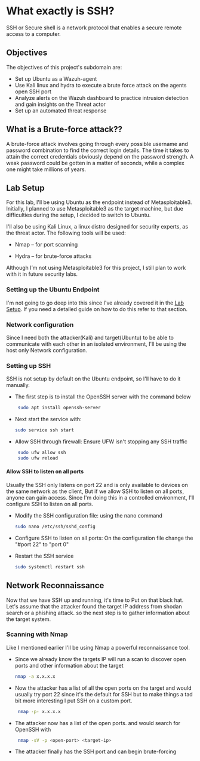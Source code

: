 
# What exactly is SSH?
SSH or Secure shell is a network protocol that enables a secure remote access to a computer.

## Objectives
The objectives of this project's subdomain are:

- Set up Ubuntu as a Wazuh-agent
- Use Kali linux and hydra to execute a brute force attack on the agents open SSH port
- Analyze alerts on the Wazuh dashboard to practice intrusion detection and gain insights on the Threat actor
- Set up an automated threat response

## What is a Brute-force attack??
A brute-force attack involves going through every possible username and password combination to find the correct login details. The time it takes to attain the correct credentials obviously depend on the password strength. A weak password could be gotten in a matter of seconds, while a complex one might take millions of years.

## Lab Setup
For this lab, I'll be using Ubuntu as the endpoint instead of Metasploitable3. Initially, I planned to use Metasploitable3 as the target machine, but due difficulties during the setup, I decided to switch to Ubuntu.

I'll also be using Kali Linux, a linux distro designed for security experts, as the threat actor. The following tools will be used:

- Nmap – for port scanning

- Hydra – for brute-force attacks

Although I’m not using Metasploitable3 for this project, I still plan to work with it in future security labs.

### Setting up the Ubuntu Endpoint
I'm not going to go deep into this since I've already covered it in the [Lab Setup](). If you need a detailed guide on how to do this refer to that section.

### Network configuration
Since I need both the attacker(Kali) and target(Ubuntu) to be able to communicate with each other in an isolated environment, I'll be using the host only Network configuration.

### Setting up SSH
SSH is not setup by default on the Ubuntu endpoint, so I'll have to do it manually.

- The first step is to install the OpenSSH server with the command below
  ``` bash
   sudo apt install openssh-server 

- Next start the service with:
  ``` bash
  sudo service ssh start

- Allow SSH through firewall: Ensure UFW isn't stopping any SSH traffic
  ``` bash
   sudo ufw allow ssh
   sudo ufw reload

#### Allow SSH to listen on all ports
Usually the SSH only listens on port 22 and is only available to devices on the same network as the client, But if we allow SSH to listen on all ports, anyone can gain access. Since I'm doing this in a controlled environment, I'll configure SSH to listen on all ports.

- Modify the SSH configuration file: using the nano command
   ``` bash
  sudo nano /etc/ssh/sshd_config

- Configure SSH to listen on all ports: On the configuration file change the "#port 22" to "port 0"

- Restart the SSH service
  ``` bash
  sudo systemctl restart ssh

## Network Reconnaissance 
Now that we have SSH up and running, it's time to Put on that black hat. Let's assume that the attacker found the target IP address from shodan search or a phishing attack. so the next step is to gather information about the target system.

### Scanning with Nmap
Like I mentioned earlier I'll be using Nmap a powerful reconnaissance tool.

- Since we already know the targets IP will run a scan to discover open ports and other information about the target 
  ``` bash
  nmap -a x.x.x.x

- Now the attacker has a list of all the open ports on the target and would usually try port 22 since it's the default for SSH but to make things a tad bit more interesting I put SSH on a custom port.
  ``` bash
   nmap -p- x.x.x.x

- The attacker now has a list of the open ports. and would search for OpenSSH with
   ``` bash
    nmap -sV -p <open-port> <target-ip>

- The attacker finally has the SSH port and can begin brute-forcing 
